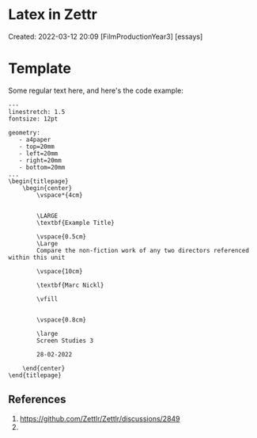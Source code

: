 # Latex in Zettr
Created: 2022-03-12 20:09
[FilmProductionYear3]
[essays] 
# Template

Some regular text here, and here's the code example:

```
---
linestretch: 1.5
fontsize: 12pt

geometry:
   - a4paper
   - top=20mm
   - left=20mm
   - right=20mm
   - bottom=20mm
...
\begin{titlepage}
    \begin{center}
        \vspace*{4cm}
            
        
        \LARGE
        \textbf{Example Title}
            
        \vspace{0.5cm}
        \Large
        Compare the non-fiction work of any two directors referenced within this unit
            
        \vspace{10cm}
            
        \textbf{Marc Nickl}
            
        \vfill
            
            
        \vspace{0.8cm}
                        
        \large
        Screen Studies 3
   
        28-02-2022
            
    \end{center}
\end{titlepage}
```


## References
1. https://github.com/Zettlr/Zettlr/discussions/2849
2. 